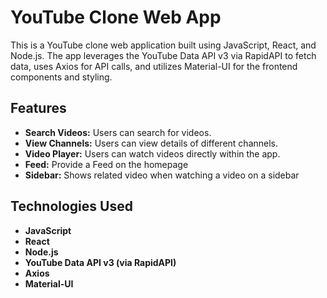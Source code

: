 # YouTube Clone Web App

This is a YouTube clone web application built using JavaScript, React, and Node.js. The app leverages the YouTube Data API v3 via RapidAPI to fetch data, uses Axios for API calls, and utilizes Material-UI for the frontend components and styling.

## Features

- **Search Videos:** Users can search for videos.
- **View Channels:** Users can view details of different channels.
- **Video Player:** Users can watch videos directly within the app.
- **Feed:** Provide a Feed on the homepage
- **Sidebar:** Shows related video when watching a video on a sidebar

## Technologies Used

- **JavaScript**
- **React**
- **Node.js**
- **YouTube Data API v3 (via RapidAPI)**
- **Axios**
- **Material-UI**

